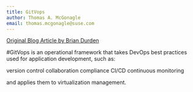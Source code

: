 ```yaml
---
title: GitVops
author: Thomas A. McGonagle
email: thomas.mcgonagle@suse.com
---
```


[Original Blog Article by Brian Durden](https://ranchergovernment.com/blog/three-easy-mode-ways-of-installing-rancher-onto-harvester)


#GitVops is an operational framework that takes DevOps best practices used for application development, such as:

version control
collaboration
compliance
CI/CD
continuous monitoring

and applies them to virtualization management.
